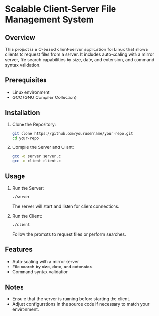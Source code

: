 # Scalable Client-Server File Management System

## Overview
This project is a C-based client-server application for Linux that allows clients to request files from a server. It includes auto-scaling with a mirror server, file search capabilities by size, date, and extension, and command syntax validation.

## Prerequisites
- Linux environment
- GCC (GNU Compiler Collection)

## Installation
1. Clone the Repository:
   ```bash
   git clone https://github.com/yourusername/your-repo.git
   cd your-repo
   ```
2. Compile the Server and Client:
   ```bash
   gcc -o server server.c
   gcc -o client client.c
   ```

## Usage
1. Run the Server:
   ```bash
   ./server
   ```
   The server will start and listen for client connections.

2. Run the Client:
   ```bash
   ./client
   ```
   Follow the prompts to request files or perform searches.

## Features
- Auto-scaling with a mirror server
- File search by size, date, and extension
- Command syntax validation

## Notes
- Ensure that the server is running before starting the client.
- Adjust configurations in the source code if necessary to match your environment.
